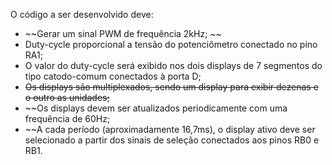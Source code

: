 
O código a ser desenvolvido deve: 

* ~~Gerar um sinal PWM de frequência 2kHz; ~~
* Duty-cycle proporcional a tensão do potenciômetro conectado no pino RA1;
* O valor do duty-cycle será exibido nos dois displays de 7 segmentos do tipo catodo-comum conectados à porta D;
* ~~Os displays são multiplexados, sendo um display para exibir dezenas e o outro as unidades;~~
* ~~Os displays devem ser atualizados periodicamente com uma frequência de 60Hz;
* ~~A cada período (aproximadamente 16,7ms), o display ativo deve ser selecionado a partir dos sinais de seleção conectados aos pinos RB0 e RB1.
